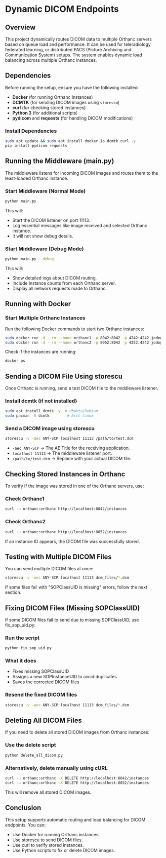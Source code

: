 # Dynamic DICOM Endpoints

## Overview
This project dynamically routes DICOM data to multiple Orthanc servers based on queue load and performance. It can be used for teleradiology, federated learning, or distributed PACS (Picture Archiving and Communication System) setups. The system enables dynamic load balancing across multiple Orthanc instances.

## Dependencies
Before running the setup, ensure you have the following installed:

- **Docker** (for running Orthanc instances)
- **DCMTK** (for sending DICOM images using `storescu`)
- **curl** (for checking stored instances)
- **Python 3** (for additional scripts)
- **pydicom** and **requests** (for handling DICOM modifications)

### Install Dependencies
```bash
sudo apt update && sudo apt install docker.io dcmtk curl -y
pip install pydicom requests
```

## Running the Middleware (main.py)
The middleware listens for incoming DICOM images and routes them to the least-loaded Orthanc instance.

### Start Middleware (Normal Mode)
```bash
python main.py
```

This will:
- Start the DICOM listener on port 11113.
- Log essential messages like image received and selected Orthanc instance.
- It will not show debug details.

### Start Middleware (Debug Mode)
```bash
python main.py --debug
```

This will:
- Show detailed logs about DICOM routing.
- Include instance counts from each Orthanc server.
- Display all network requests made to Orthanc.

## Running with Docker

### Start Multiple Orthanc Instances
Run the following Docker commands to start two Orthanc instances:

```bash
sudo docker run -d --rm --name orthanc1 -p 8042:8042 -p 4242:4242 jodogne/orthanc-plugins
sudo docker run -d --rm --name orthanc2 -p 8052:8042 -p 4252:4242 jodogne/orthanc-plugins
```

Check if the instances are running:

```bash
docker ps
```

## Sending a DICOM File Using storescu
Once Orthanc is running, send a test DICOM file to the middleware listener.

### Install dcmtk (if not installed)
```bash
sudo apt install dcmtk -y  # Ubuntu/Debian
sudo pacman -S dcmtk        # Arch Linux
```

### Send a DICOM image using storescu
```bash
storescu -v -aec ANY-SCP localhost 11113 /path/to/test.dcm
```
- `-aec ANY-SCP` → The AE Title for the receiving application.
- `localhost 11113` → The middleware listener port.
- `/path/to/test.dcm` → Replace with your actual DICOM file.

## Checking Stored Instances in Orthanc
To verify if the image was stored in one of the Orthanc servers, use:

### Check Orthanc1
```bash
curl -u orthanc:orthanc http://localhost:8042/instances
```

### Check Orthanc2
```bash
curl -u orthanc:orthanc http://localhost:8052/instances
```

If an instance ID appears, the DICOM file was successfully stored.

## Testing with Multiple DICOM Files
You can send multiple DICOM files at once:

```bash
storescu -v -aec ANY-SCP localhost 11113 dcm_files/*.dcm
```

If some files fail with "SOPClassUID is missing" errors, follow the next section.

## Fixing DICOM Files (Missing SOPClassUID)
If some DICOM files fail to send due to missing SOPClassUID, use fix_sop_uid.py:

### Run the script
```bash
python fix_sop_uid.py
```

### What it does
- Fixes missing SOPClassUID
- Assigns a new SOPInstanceUID to avoid duplicates
- Saves the corrected DICOM files

### Resend the fixed DICOM files
```bash
storescu -v -aec ANY-SCP localhost 11113 dcm_files/*.dcm
```

## Deleting All DICOM Files
If you need to delete all stored DICOM images from Orthanc instances:

### Use the delete script
```bash
python delete_all_dicom.py
```

### Alternatively, delete manually using cURL
```bash
curl -u orthanc:orthanc -X DELETE http://localhost:8042/instances
curl -u orthanc:orthanc -X DELETE http://localhost:8052/instances
```

This will remove all stored DICOM images.

## Conclusion
This setup supports automatic routing and load balancing for DICOM endpoints. You can:

- Use Docker for running Orthanc instances.
- Use storescu to send DICOM files.
- Use curl to verify stored instances.
- Use Python scripts to fix or delete DICOM images.